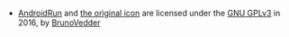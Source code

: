 - [AndroidRun](https://sourceforge.net/projects/androidrun/) and [the original  icon](https://sourceforge.net/p/androidrun/code/ci/master/tree/res/drawable-xhdpi/run_icon.png?format=raw) are licensed under the [GNU GPLv3](https://sourceforge.net/directory/license:gplv3/) in 2016, by [BrunoVedder](https://sourceforge.net/u/brunovedder/profile/)
